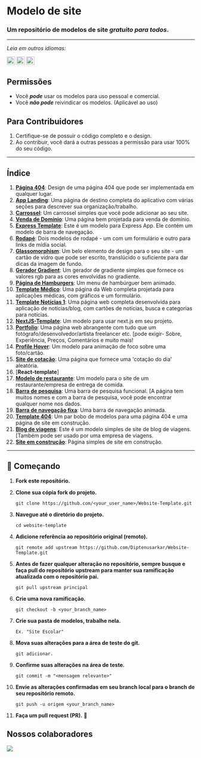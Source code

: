 # Modelo de site
### Um repositório de modelos de site _gratuito para todos_.

------------

_Leia em outros idiomas:_

<kbd>[<img title="Português Brasileiro" alt="Português Brasileiro" src="https://flagcdn.com/w20/br.png" width="22">](./translations/README.pt-br.md)</kbd>
<kbd>[<img title="Inglês" alt="Inglês" src="https://flagcdn.com/w20/us.png" width="22">](../README.md)</kbd>
<kbd>[<img title="Espanhol" alt="Espanhol" src="https://flagcdn.com/w20/es.png" width="22">](../translations/README.es.md)</kbd>

## Permissões
* Você _**pode**_ usar os modelos para uso pessoal e comercial.
* Você _**não pode**_ reivindicar os modelos. (Aplicável ao uso)

## Para Contribuidores
1. Certifique-se de possuir o código completo e o design.
2. Ao contribuir, você dará a outras pessoas a permissão para usar 100% do seu código.


------------



## Índice

1. [**Página 404**](../404%20Page/): Design de uma página 404 que pode ser implementada em qualquer lugar.
2. [**App Landing**](../App%20Landing/): Uma página de destino completa do aplicativo com várias seções para descrever sua organização/trabalho.
3. [**Carrossel**](..'/Carousel/): Um carrossel simples que você pode adicionar ao seu site.
4. [**Venda de Domínio**](./Domain%20Sell/): Uma página bem projetada para venda de domínio.
5. [**Express Template**](../Express%20Template/): Este é um modelo para Express App. Ele contém um modelo de barra de navegação.
6. [**Rodapé**](../Footer/): Dois modelos de rodapé - um com um formulário e outro para links de mídia social.
7. [**Glassomorphism**](../Glassomorphism/): Um belo elemento de design para o seu site - um cartão de vidro que pode ser escrito, translúcido o suficiente para dar dicas da imagem de fundo.
8. [**Gerador  Gradient**](../Gradient-Generator/): Um gerador de gradiente simples que fornece os valores rgb para as cores envolvidas no gradiente.
9. [**Página de Hamburgers**](../HamBurgerPage/): Um menu de hambúrguer bem animado.
10. [**Template Médico**](../Medical%20Template/): Uma página da Web completa projetada para aplicações médicas, com gráficos e um formulário.
11. [**Template Notícias 1**](../News%20Template%201/): Uma página web completa desenvolvida para aplicação de notícias/blog, com cartões de notícias, busca e categorias para notícias.
12. [**NextJS-Template**](../nextjs-template/): Um modelo para usar next.js em seu projeto.
13. [**Portfolio**](../portfolio/): Uma página web abrangente com tudo que um fotógrafo/desenvolvedor/artista freelancer etc. [pode exigir- Sobre, Experiência, Preços, Comentários e muito mais!
14. [**Profile Hover**](../ProfileHover/): Um modelo para animação de foco sobre uma foto/cartão.
15. [**Site de cotação**](../Quote-site/): Uma página que fornece uma 'cotação do dia' aleatória.
16. [**React-template**]
17. [**Modelo de restaurante**](../Restaurant%20Template/): Um modelo para o site de um restaurante/empresa de entrega de comida.
18. [**Barra de pesquisa**](../Searchbar/): Uma barra de pesquisa funcional. [A página tem muitos nomes e com a barra de pesquisa, você pode encontrar qualquer nome nos dados.
19. [**Barra de navegação fixa**](../StickyNavbar/): Uma barra de navegação animada.
20. [**Template 404**](../Template/): Um par bobo de modelos para uma página 404 e uma página de site em construção.
21. [**Blog de viagens**](../Travel%20Blog/): Este é um modelo simples de site de blog de viagens. [Também pode ser usado por uma empresa de viagens.
22. [**Site em construção**](../Website%20Under%20construction/): Página simples de site em construção.


------------


## 🎉 Começando

1. **Fork este repositório.**

2. **Clone sua cópia fork do projeto.**
   ```
   git clone https://github.com/<your_user_name>/Website-Template.git
   ```
3. **Navegue até o diretório do projeto.**
   ```
   cd website-template
   ```
4. **Adicione referência ao repositório original (remoto).**
   ```
   git remote add upstream https://github.com/Diptenusarkar/Website-Template.git
   ```
5. **Antes de fazer qualquer alteração no repositório, sempre busque e faça pull do repositório upstream para manter sua ramificação atualizada com o repositório pai.**
   ```
   git pull upstream principal
   ```
6. **Crie uma nova ramificação.**
   ```
   git checkout -b <your_branch_name>
   ```
7. **Crie sua pasta de modelos, trabalhe nela.**
    ```
    Ex. "Site Escolar"
    ```
8. **Mova suas alterações para a área de teste do git.**
   ```
   git adicionar.
   ```
9. **Confirme suas alterações na área de teste.**
   ```
   git commit -m "<mensagem relevante>"
   ```
10. **Envie as alterações confirmadas em seu branch local para o branch de seu repositório remoto.**
    ```
    git push -u origem <your_branch_name>
    ```
11. **Faça um pull request (PR).** 🚀

## Nossos colaboradores

<a href="https://github.com/Diptenusarkar/Website-Template">
  <img src="https://contrib.rocks/image?repo=Diptenusarkar/Website-Template" />
</a>